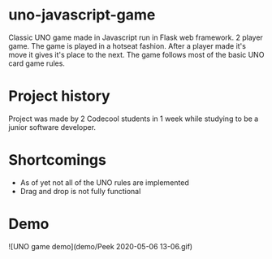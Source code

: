 

# uno-javascript-game
Classic UNO game made in Javascript run in Flask web framework.
2 player game. The game is played in a hotseat fashion. After a player made it's move it gives it's place to the next.
The game follows most of the basic UNO card game rules.

# Project history
Project was made by 2 Codecool students in 1 week while studying to be a junior software developer.

# Shortcomings
- As of yet not all of the UNO rules are implemented
- Drag and drop is not fully functional

# Demo
![UNO game demo](demo/Peek 2020-05-06 13-06.gif)
